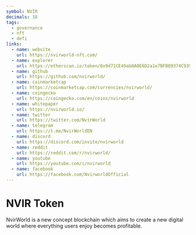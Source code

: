 ```yaml
---
symbol: NVIR
decimals: 18
tags:
  - governance
  - nft
  - defi
links:
  - name: website
    url: https://nvirworld-nft.com/
  - name: explorer
    url: https://etherscan.io/token/0x9d71CE49ab8A0E6D2a1e7BFB89374C9392FD6804
  - name: github
    url: https://github.com/nvirworld/
  - name: coinmarketcap
    url: https://coinmarketcap.com/currencies/nvirworld/
  - name: coingecko
    url: https://coingecko.com/en/coins/nvirworld
  - name: whitepaper
    url: https://nvirworld.io/
  - name: twitter
    url: https://twitter.com/NvirWorld
  - name: telegram
    url: https://t.me/NvirWorldEN
  - name: discord
    url: https://discord.com/invite/nvirworld
  - name: reddit
    url: https://reddit.com/r/nvirworld/
  - name: youtube
    url: https://youtube.com/c/nvirworld
  - name: facebook
    url: https://facebook.com/NvirworldOfficial
---
```


# NVIR Token

NvirWorld is a new concept blockchain which aims to create a new digital world where everything users enjoy becomes profitable.
